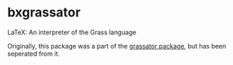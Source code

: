 bxgrassator
===========

LaTeX: An interpreter of the Grass language

Originally, this package was a part of the [grassator package],
but has been seperated from it.

[grassator package]: https://github.com/zr-tex8r/grassator
